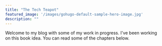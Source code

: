 ```yaml
---
title: "The Tech Teapot"
featured_image: '/images/gohugo-default-sample-hero-image.jpg'
description: ""
---
```

Welcome to my blog with some of my work in progress. I've been working on this book idea. You can read some of the chapters below.

